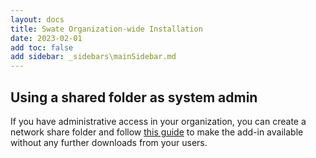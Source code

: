 ```yaml
---
layout: docs
title: Swate Organization-wide Installation
date: 2023-02-01
add toc: false
add sidebar: _sidebars\mainSidebar.md
---
```


## Using a shared folder as system admin

If you have administrative access in your organization, you can create a network share folder and follow [this guide](https://github.com/OfficeDev/office-js-docs-pr/blob/master/docs/testing/create-a-network-shared-folder-catalog-for-task-pane-and-content-add-ins.md#:~:text=Sideload%20your%20add%2Din,-Put%20the%20manifest&text=Be%20sure%20to%20specify%20the,element%20of%20the%20manifest%20file.&text=In%20Excel%2C%20Word%2C%20or%20PowerPoint,Office%20Add%2Dins%20dialog%20box.) to make the add-in available without any further downloads from your users.
